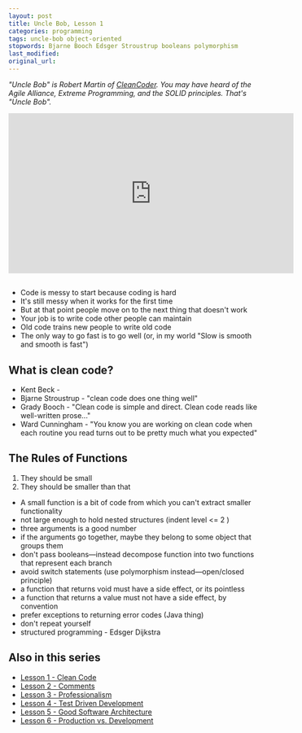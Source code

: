 ```yaml
---
layout: post
title: Uncle Bob, Lesson 1
categories: programming
tags: uncle-bob object-oriented
stopwords: Bjarne Booch Edsger Stroustrup booleans polymorphism
last_modified:
original_url:
---
```


*"Uncle Bob" is Robert Martin of [CleanCoder](http://cleancoder.com/products). You
may have heard of the Agile Alliance, Extreme Programming, and the SOLID
principles. That's "Uncle Bob".*


<div class="youtube">
<iframe width="560" height="315" src="https://www.youtube.com/embed/7EmboKQH8lM" frameborder="0" allow="accelerometer; autoplay; clipboard-write; encrypted-media; gyroscope; picture-in-picture" allowfullscreen></iframe>
</div>

##

* Code is messy to start because coding is hard
* It's still messy when it works for the first time
* But at that point people move on to the next thing that doesn't work
* Your job is to write code other people can maintain
* Old code trains new people to write old code
* The only way to go fast is to go well (or, in my world "Slow is smooth and smooth is fast")

## What is clean code?

* Kent Beck -
* Bjarne Stroustrup - "clean code does one thing well"
* Grady Booch - "Clean code is simple and direct. Clean code reads like well-written prose..."
* Ward Cunningham - "You know you are working on clean code when each routine you read turns out to be pretty much what you expected"

## The Rules of Functions

1. They should be small
2. They should be smaller than that

* A small function is a bit of code from which you can't extract smaller
functionality
* not large enough to hold nested structures (indent level <= 2 )
* three arguments is a good number
* if the arguments go together, maybe they belong to some object that groups them
* don't pass booleans—instead decompose function into two functions that represent each branch
* avoid switch statements (use polymorphism instead—open/closed principle)
* a function that returns void must have a side effect, or its pointless
* a function that returns a value must not have a side effect, by convention
* prefer exceptions to returning error codes (Java thing)
* don't repeat yourself
* structured programming - Edsger Dijkstra

## Also in this series

* [Lesson 1 - Clean Code](/uncle-bob-lesson-1/)
* [Lesson 2 - Comments](/uncle-bob-lesson-2/)
* [Lesson 3 - Professionalism](/uncle-bob-lesson-3/)
* [Lesson 4 - Test Driven Development](/uncle-bob-lesson-4/)
* [Lesson 5 - Good Software Architecture](/uncle-bob-lesson-5/)
* [Lesson 6 - Production vs. Development](/uncle-bob-lesson-6/)
